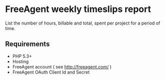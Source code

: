 FreeAgent weekly timeslips report
=================================

List the number of hours, billable and total, spent per project for a period of time.

Requirements
------------

 - PHP 5.3+
 - Hosting
 - FreeAgent account ( see http://freeagent.com/ )
 - FreeAgent OAuth Client Id and Secret
